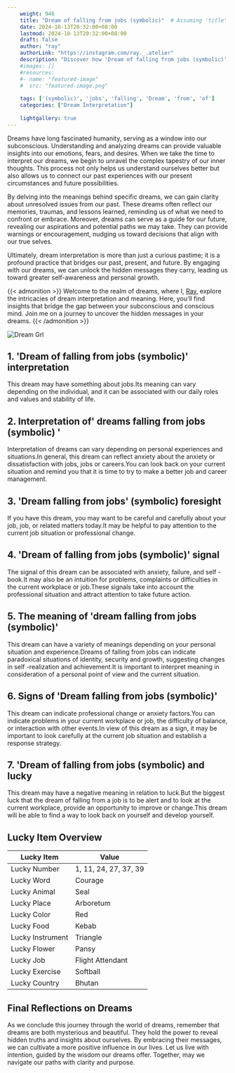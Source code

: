 ```yaml
---
    weight: 946
    title: "Dream of falling from jobs (symbolic)"  # Assuming 'title' column exists
    date: 2024-10-13T20:32:00+08:00
    lastmod: 2024-10-13T20:32:00+08:00
    draft: false
    author: "ray"
    authorLink: "https://instagram.com/ray._.atelier"
    description: "Discover how 'Dream of falling from jobs (symbolic)' can interpret your future and uncover its significant meanings in your life."
    #images: []
    #resources:
    #- name: "featured-image"
    #  src: "featured-image.png"
    
    tags: ['(symbolic)', 'jobs', 'falling', 'Dream', 'from', 'of']
    categories: ["Dream Interpretation"]
    
    lightgallery: true
---
```

    
Dreams have long fascinated humanity, serving as a window into our subconscious. Understanding and analyzing dreams can provide valuable insights into our emotions, fears, and desires. When we take the time to interpret our dreams, we begin to unravel the complex tapestry of our inner thoughts. This process not only helps us understand ourselves better but also allows us to connect our past experiences with our present circumstances and future possibilities.

By delving into the meanings behind specific dreams, we can gain clarity about unresolved issues from our past. These dreams often reflect our memories, traumas, and lessons learned, reminding us of what we need to confront or embrace. Moreover, dreams can serve as a guide for our future, revealing our aspirations and potential paths we may take. They can provide warnings or encouragement, nudging us toward decisions that align with our true selves.

Ultimately, dream interpretation is more than just a curious pastime; it is a profound practice that bridges our past, present, and future. By engaging with our dreams, we can unlock the hidden messages they carry, leading us toward greater self-awareness and personal growth.

{{< admonition >}}
Welcome to the realm of dreams, where I, [Ray](https://instagram.com/ray._.atelier), explore the intricacies of dream interpretation and meaning. Here, you’ll find insights that bridge the gap between your subconscious and conscious mind. Join me on a journey to uncover the hidden messages in your dreams.
{{< /admonition >}}

![Dream Grl](https://cdn.pixabay.com/photo/2017/11/02/03/35/gothic-2910057_1280.jpg "Dream Grl")

## 1. 'Dream of falling from jobs (symbolic)' interpretation
This dream may have something about jobs.Its meaning can vary depending on the individual, and it can be associated with our daily roles and values and stability of life.

## 2. Interpretation of' dreams falling from jobs (symbolic) '
Interpretation of dreams can vary depending on personal experiences and situations.In general, this dream can reflect anxiety about the anxiety or dissatisfaction with jobs, jobs or careers.You can look back on your current situation and remind you that it is time to try to make a better job and career management.

## 3. 'Dream falling from jobs' (symbolic) foresight
If you have this dream, you may want to be careful and carefully about your job, job, or related matters today.It may be helpful to pay attention to the current job situation or professional change.

## 4. 'Dream of falling from jobs (symbolic)' signal
The signal of this dream can be associated with anxiety, failure, and self -book.It may also be an intuition for problems, complaints or difficulties in the current workplace or job.These signals take into account the professional situation and attract attention to take future action.

## 5. The meaning of 'dream falling from jobs (symbolic)'
This dream can have a variety of meanings depending on your personal situation and experience.Dreams of falling from jobs can indicate paradoxical situations of identity, security and growth, suggesting changes in self -realization and achievement.It is important to interpret meaning in consideration of a personal point of view and the current situation.

## 6. Signs of 'Dream falling from jobs (symbolic)'
This dream can indicate professional change or anxiety factors.You can indicate problems in your current workplace or job, the difficulty of balance, or interaction with other events.In view of this dream as a sign, it may be important to look carefully at the current job situation and establish a response strategy.

## 7. 'Dream of falling from jobs (symbolic) and lucky
This dream may have a negative meaning in relation to luck.But the biggest luck that the dream of falling from a job is to be alert and to look at the current workplace, provide an opportunity to improve or change.This dream will be able to find a way to look back on yourself and develop yourself.

## Lucky Item Overview
| Lucky Item          | Value              |
|---------------|--------------------|
| Lucky Number        | 1, 11, 24, 27, 37, 39  |
| Lucky Word          | Courage |
| Lucky Animal        | Seal |
| Lucky Place         | Arboretum     |
| Lucky Color         | Red     |
| Lucky Food          | Kebab      |
| Lucky Instrument    | Triangle |
| Lucky Flower        | Pansy    |
| Lucky Job           | Flight Attendant       |
| Lucky Exercise      | Softball  |
| Lucky Country       | Bhutan    |


##  Final Reflections on Dreams

As we conclude this journey through the world of dreams, remember that dreams are both mysterious and beautiful. They hold the power to reveal hidden truths and insights about ourselves. By embracing their messages, we can cultivate a more positive influence in our lives. Let us live with intention, guided by the wisdom our dreams offer. Together, may we navigate our paths with clarity and purpose.

